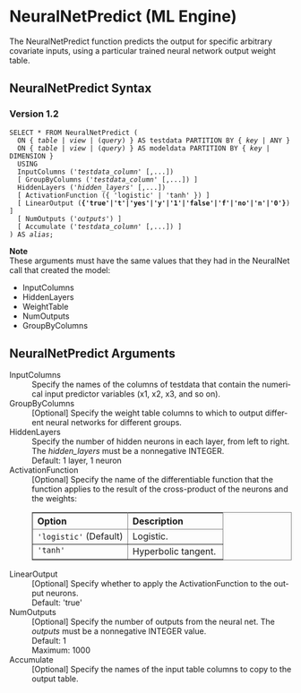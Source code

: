 <div class="nested0" aria-labelledby="ariaid-title1" topicindex="1" topicid="llr1507841111255" id="llr1507841111255"><h1 class="title topictitle1" id="ariaid-title1">NeuralNetPredict (ML Engine)</h1><div class="body conbody">
<p class="p">The NeuralNetPredict function predicts the output for specific arbitrary
			covariate inputs, using a particular trained neural network output weight table.</p></div><div class="topic reference nested1" aria-labelledby="ariaid-title2" topicindex="2" topicid="ney1507841157646" xml:lang="en-us" lang="en-us" id="ney1507841157646">
<h2 class="title topictitle2" id="ariaid-title2">NeuralNetPredict Syntax</h2><div class="body refbody"><div class="section" id="ney1507841157646__section_N1000E_N1000C_N10001">
<h3 class="title sectiontitle">Version 1.2</h3><pre class="pre codeblock" xml:space="preserve"><code>SELECT * FROM NeuralNetPredict (
  <span>ON { <var class="keyword varname">table</var> | <var class="keyword varname">view</var> | (<var class="keyword varname">query</var>) }</span> AS testdata PARTITION BY { <var class="keyword varname">key</var> | ANY }
  <span>ON { <var class="keyword varname">table</var> | <var class="keyword varname">view</var> | (<var class="keyword varname">query</var>) }</span> AS modeldata PARTITION BY { <var class="keyword varname">key</var> | DIMENSION }
  USING
  InputColumns ('<var class="keyword varname">testdata_column</var>' [,...])
  [ GroupByColumns ('<var class="keyword varname">testdata_column</var>' [,...]) ]
  HiddenLayers ('<var class="keyword varname">hidden_layers</var>' [,...])
  [ ActivationFunction ({ 'logistic' | 'tanh' }) ]
  [ LinearOutput (<span><b>{'true'|'t'|'yes'|'y'|'1'|'false'|'f'|'no'|'n'|'0'}</b></span>) ]
  [ NumOutputs ('<var class="keyword varname">outputs</var>') ]
  [ Accumulate ('<var class="keyword varname">testdata_column</var>' [,...]) ]
) AS <var class="keyword varname">alias</var>;</code></pre><div class="note note" id="ney1507841157646__note_N10055_N10011_N1000E_N10001"><span><b>Note</b></span><div class="notebody">These arguments must have the same values that they had in the NeuralNet call that created the model:<div class="p">
<ul class="ul" id="ney1507841157646__ul_bqg_ls2_wdb">
<li class="li">InputColumns</li>
<li class="li">HiddenLayers</li>
<li class="li">WeightTable</li>
<li class="li">NumOutputs</li>
<li class="li">GroupByColumns</li></ul></div></div></div></div></div></div><div class="topic reference nested1" aria-labelledby="ariaid-title3" topicindex="3" topicid="lej1507841208232" xml:lang="en-us" lang="en-us" id="lej1507841208232">
<h2 class="title topictitle2" id="ariaid-title3">NeuralNetPredict Arguments</h2><div class="body refbody"><div class="section" id="lej1507841208232__section_N10011_N1000E_N10001"><dl class="dl parml"><dt class="dt pt dlterm">InputColumns</dt><dd class="dd pd">Specify the names of the columns of testdata that contain the numerical input predictor variables (x1, x2, x3, and so on).</dd><dt class="dt pt dlterm">GroupByColumns</dt><dd class="dd pd">[Optional] Specify the weight table columns to which to output different neural networks for different groups.</dd><dt class="dt pt dlterm">HiddenLayers</dt><dd class="dd pd">Specify the number of hidden neurons in each layer, from left to right. The <var class="keyword varname">hidden_layers</var> must be a nonnegative INTEGER.</dd><dd class="dd pd ddexpand">Default: 1 layer, 1 neuron</dd><dt class="dt pt dlterm">ActivationFunction</dt><dd class="dd pd">[Optional] Specify the name of the differentiable function that the function applies to the result of the cross-product of the neurons and the weights:
<div class="tablenoborder"><table cellpadding="4" cellspacing="0" summary="" id="lej1507841208232__table_xkz_bwz_fdb" class="table" frame="border" border="1" rules="all"><div class="caption"></div><colgroup span="1"><col style="width:50%" span="1"></col><col style="width:50%" span="1"></col></colgroup><thead class="thead" style="text-align:left;"><tr class="row"><th class="entry cellrowborder" style="vertical-align:top;" id="d105443e149" rowspan="1" colspan="1">Option</th><th class="entry cellrowborder" style="vertical-align:top;" id="d105443e151" rowspan="1" colspan="1">Description</th></tr></thead><tbody class="tbody"><tr class="row"><td class="entry cellrowborder" style="vertical-align:top;" headers="d105443e149" rowspan="1" colspan="1"><code class="ph codeph">'logistic'</code> (Default)</td><td class="entry cellrowborder" style="vertical-align:top;" headers="d105443e151" rowspan="1" colspan="1">Logistic.</td></tr><tr class="row"><td class="entry cellrowborder" style="vertical-align:top;" headers="d105443e149" rowspan="1" colspan="1"><code class="ph codeph">'tanh'</code></td><td class="entry cellrowborder" style="vertical-align:top;" headers="d105443e151" rowspan="1" colspan="1">Hyperbolic tangent.</td></tr></tbody></table></div></dd><dt class="dt pt dlterm">LinearOutput</dt><dd class="dd pd">[Optional] Specify whether to apply the ActivationFunction to the output neurons.</dd><dd class="dd pd ddexpand">Default: 'true'</dd><dt class="dt pt dlterm">NumOutputs</dt><dd class="dd pd">[Optional] Specify the number of outputs from the neural net. The <var class="keyword varname">outputs</var> must be a nonnegative INTEGER value.</dd><dd class="dd pd ddexpand">Default: 1</dd><dd class="dd pd ddexpand">Maximum: 1000</dd><dt class="dt pt dlterm">Accumulate</dt><dd class="dd pd">[Optional] Specify the names of the input table columns to copy to the output table.</dd></dl></div></div></div></div>

